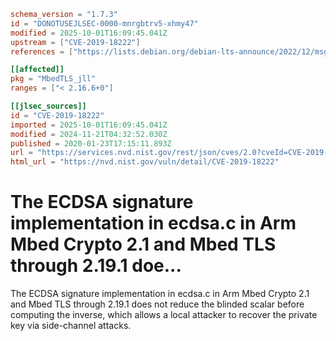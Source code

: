 ```toml
schema_version = "1.7.3"
id = "DONOTUSEJLSEC-0000-mnrgbtrv5-xhmy47"
modified = 2025-10-01T16:09:45.041Z
upstream = ["CVE-2019-18222"]
references = ["https://lists.debian.org/debian-lts-announce/2022/12/msg00036.html", "https://lists.fedoraproject.org/archives/list/package-announce%40lists.fedoraproject.org/message/A3GWQNONS7GRORXZJ7MOJFUEJ2ZJ4OUW/", "https://lists.fedoraproject.org/archives/list/package-announce%40lists.fedoraproject.org/message/NGDACU65MYZXXVPQP2EBHUJGOR4RWLVY/", "https://tls.mbed.org/tech-updates/security-advisories", "https://tls.mbed.org/tech-updates/security-advisories/mbedtls-security-advisory-2019-12", "https://lists.debian.org/debian-lts-announce/2022/12/msg00036.html", "https://lists.fedoraproject.org/archives/list/package-announce%40lists.fedoraproject.org/message/A3GWQNONS7GRORXZJ7MOJFUEJ2ZJ4OUW/", "https://lists.fedoraproject.org/archives/list/package-announce%40lists.fedoraproject.org/message/NGDACU65MYZXXVPQP2EBHUJGOR4RWLVY/", "https://tls.mbed.org/tech-updates/security-advisories", "https://tls.mbed.org/tech-updates/security-advisories/mbedtls-security-advisory-2019-12"]

[[affected]]
pkg = "MbedTLS_jll"
ranges = ["< 2.16.6+0"]

[[jlsec_sources]]
id = "CVE-2019-18222"
imported = 2025-10-01T16:09:45.041Z
modified = 2024-11-21T04:32:52.030Z
published = 2020-01-23T17:15:11.893Z
url = "https://services.nvd.nist.gov/rest/json/cves/2.0?cveId=CVE-2019-18222"
html_url = "https://nvd.nist.gov/vuln/detail/CVE-2019-18222"
```

# The ECDSA signature implementation in ecdsa.c in Arm Mbed Crypto 2.1 and Mbed TLS through 2.19.1 doe...

The ECDSA signature implementation in ecdsa.c in Arm Mbed Crypto 2.1 and Mbed TLS through 2.19.1 does not reduce the blinded scalar before computing the inverse, which allows a local attacker to recover the private key via side-channel attacks.

